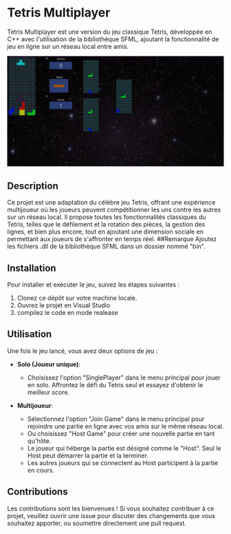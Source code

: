 # Tetris Multiplayer

Tetris Multiplayer est une version du jeu classique Tetris, développée en C++ avec l'utilisation de la bibliothèque SFML, ajoutant la fonctionnalité de jeu en ligne sur un réseau local entre amis.

![Aperçu du jeu](assets/screenshot.png)

## Description

Ce projet est une adaptation du célèbre jeu Tetris, offrant une expérience multijoueur où les joueurs peuvent compétitionner les uns contre les autres sur un réseau local. Il propose toutes les fonctionnalités classiques du Tetris, telles que le défilement et la rotation des pièces, la gestion des lignes, et bien plus encore, tout en ajoutant une dimension sociale en permettant aux joueurs de s'affronter en temps réel.
##Remarque 
Ajoutez les fichiers .dll de la bibliothèque SFML dans un dossier nommé "bin".



## Installation

Pour installer et exécuter le jeu, suivez les étapes suivantes :
1. Clonez ce dépôt sur votre machine locale.
2. Ouvrez le projet en Visual Studio
3. compilez le code en mode realease 


## Utilisation

Une fois le jeu lancé, vous avez deux options de jeu :

- **Solo (Joueur unique)**:
  - Choisissez l'option  "SinglePlayer" dans le menu principal pour jouer en solo. Affrontez le défi du Tetris seul et essayez d'obtenir le meilleur score.

- **Multijoueur**:
  - Sélectionnez l'option "Join Game" dans le menu principal pour rejoindre une partie en ligne avec vos amis sur le même réseau local.
  - Ou choisissez "Host Game" pour créer une nouvelle partie en tant qu'hôte.
  - Le joueur qui héberge la partie est désigné comme le "Host". Seul le Host peut démarrer la partie et la terminer.
  - Les autres joueurs qui se connectent au Host participent à la partie en cours.




## Contributions

Les contributions sont les bienvenues ! Si vous souhaitez contribuer à ce projet, veuillez ouvrir une issue pour discuter des changements que vous souhaitez apporter, ou soumettre directement une pull request.


